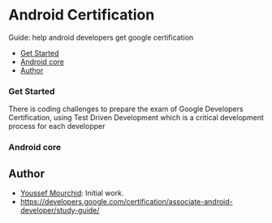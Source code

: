 # Android Certification 

Guide: help android developers get google certification

* [Get Started](#get-started)
* [Android core](#android-core)
* [Author](#author)

### Get Started

There is coding challenges to prepare the exam of Google Developers Certification, using Test Driven Development which is a critical development process for each developper


### Android core

## Author

* [Youssef Mourchid](https://www.linkedin.com/in/youssef-mourchid-29396614a): Initial work.
* https://developers.google.com/certification/associate-android-developer/study-guide/
